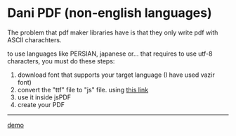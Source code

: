 # Dani PDF (non-english languages)

The problem that pdf maker libraries have is that they only write pdf with ASCII charachters.

to use languages like PERSIAN, japanese or... that requires to use utf-8 characters, you must do these steps:
1) download font that supports your target language (I have used vazir font)
2) convert the "ttf" file to "js" file. using [this link](https://rawgit.com/MrRio/jsPDF/master/fontconverter/fontconverter.html)
3) use it inside jsPDF
4) create your PDF

---------

[demo](https://danielqolami.github.io/dani-pdf-persian/)
